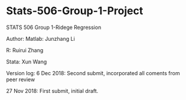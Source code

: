 # Stats-506-Group-1-Project
STATS 506 Group 1-Ridege Regression

Author:
Matlab: Junzhang Li

R: Ruirui Zhang

Stata: Xun Wang

Version log:
6 Dec 2018: Second submit, incorporated all coments from peer review

27 Nov 2018: First submit, initial draft. 
